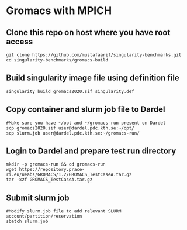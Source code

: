 # Gromacs with MPICH

## Clone this repo on host where you have root access
```
git clone https://github.com/mustafaarif/singularity-benchmarks.git
cd singularity-benchmarks/gromacs-build
```

## Build singularity image file using definition file
```
singularity build gromacs2020.sif singularity.def
```

## Copy container and slurm job file to Dardel
```
#Make sure you have ~/opt and ~/gromacs-run present on Dardel
scp gromacs2020.sif user@dardel.pdc.kth.se:~/opt/
scp slurm.job user@dardel.pdc.kth.se:~/gromacs-run/
```

## Login to Dardel and prepare test run directory
```
mkdir -p gromacs-run && cd gromacs-run
wget https://repository.prace-ri.eu/ueabs/GROMACS/1.2/GROMACS_TestCaseA.tar.gz
tar -xzf GROMACS_TestCaseA.tar.gz
```
## Submit slurm job
```
#Modify slurm.job file to add relevant SLURM account/partition/reservation 
sbatch slurm.job
```
